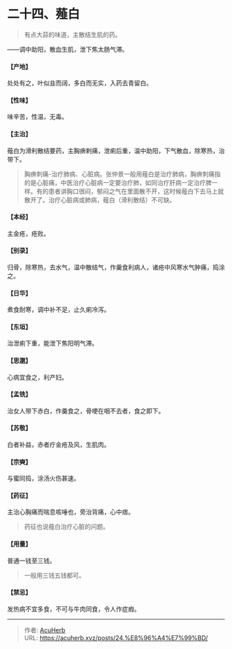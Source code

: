 # 二十四、薤白


> 有点大蒜的味道，主散结生肌的药。

——调中助阳，散血生肌，泄下焦太肠气滞。
#### 【产地】
处处有之，叶似韭而阔，多白而无实，入药去青留白。
#### 【性味】
味辛苦，性温，无毒。
#### 【主治】
薤白为滑利散结要药，主胸痹剌痛，泄痢后重，温中助阳，下气散血，除寒热，治带下。

> 胸痹刺痛-治疗肺病、心脏病。张仲景一般用薤白是治疗肺病，胸痹刺痛指的是心脏痛，中医治疗心脏病一定要治疗肺，如同治疗肝病一定治疗脾一样。有的患者讲胸口很闷，郁闷之气在里面散不开，这时候薤白下去马上就散开了。治疗心脏病或肺病，薤白（滑利散结）不可缺。

#### 【本经】
主金疮，疮败。
#### 【别录】
归骨，除寒热，去水气，温中散结气，作羹食利病人，诸疮中风寒水气肿痛，捣涂之。
#### 【日华】
煮食耐寒，调中补不足，止久痢冷泻。
#### 【东垣】
治泄痢下重，能泄下焦阳明气滞。
#### 【思邈】
心病宜食之，利产妇。
#### 【孟铣】
治女人带下赤白，作羹食之，骨哽在咽不去者，食之即下。
#### 【苏敬】
白者补益，赤者疗金疮及风，生肌肉。
#### 【宗奭】
与蜜同捣，涂汤火伤甚速。
#### 【药征】
主治心胸痛而喘息咳唾也，旁治背痛，心中痞。

> 药征也说薤白治疗心脏的问题。

#### 【用量】
普通一钱至三钱。

> 一般用三钱五钱都可。

#### 【禁忌】
发热病不宜多食，不可与牛肉同食，令人作症瘕。

---

> 作者: [AcuHerb](https://acuherb.xyz)  
> URL: https://acuherb.xyz/posts/24.%E8%96%A4%E7%99%BD/  

